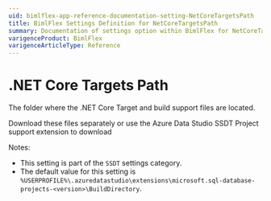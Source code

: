 ```yaml
---
uid: bimlflex-app-reference-documentation-setting-NetCoreTargetsPath
title: BimlFlex Settings Definition for NetCoreTargetsPath
summary: Documentation of settings option within BimlFlex for NetCoreTargetsPath
varigenceProduct: BimlFlex
varigenceArticleType: Reference
---
```


# .NET Core Targets Path

The folder where the .NET Core Target and build support files are located.

Download these files separately or use the Azure Data Studio SSDT Project support extension to download

Notes:

* This setting is part of the `SSDT` settings category.
* The default value for this setting is `%USERPROFILE%\.azuredatastudio\extensions\microsoft.sql-database-projects-<version>\BuildDirectory`.

